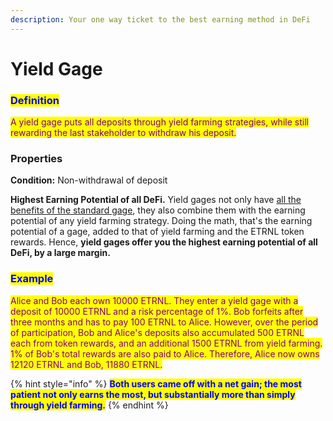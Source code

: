 ```yaml
---
description: Your one way ticket to the best earning method in DeFi
---
```


# Yield Gage

### <mark style="color:blue;">Definition</mark>

<mark style="color:purple;">A yield gage puts all deposits through yield farming strategies, while still rewarding the last stakeholder to withdraw his deposit.</mark>

### Properties

**Condition:** Non-withdrawal of deposit

**Highest Earning Potential of all DeFi.** Yield gages not only have [all the benefits of the standard gage](standard-gage.md#properties), they also combine them with the earning potential of any yield farming strategy. Doing the math, that's the earning potential of a gage, added to that of yield farming and the ETRNL token rewards. Hence, **yield gages offer you the highest earning potential of all DeFi, by a large margin.**

### <mark style="color:blue;">**Example**</mark>

<mark style="color:purple;">Alice and Bob each own 10000 ETRNL. They enter a yield gage with a deposit of 10000 ETRNL and a risk percentage of 1%. Bob forfeits after three months and has to pay 100 ETRNL to Alice. However, over the period of participation, Bob and Alice's deposits also accumulated 500 ETRNL each from token rewards, and an additional 1500 ETRNL from yield farming. 1% of Bob's total rewards are also paid to Alice. Therefore, Alice now owns 12120 ETRNL and Bob, 11880 ETRNL.</mark>

{% hint style="info" %}
<mark style="color:blue;">**Both users came off with a net gain; the most patient not only earns the most, but substantially more than simply through yield farming.**</mark>
{% endhint %}
